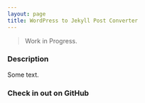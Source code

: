 ```yaml
---
layout: page
title: WordPress to Jekyll Post Converter
---
```


> Work in Progress.

### Description

Some text.

### Check in out on GitHub
<div class="github-widget" data-repo="jelyman2/wordpress-to-jekyll-post-converter"></div>

